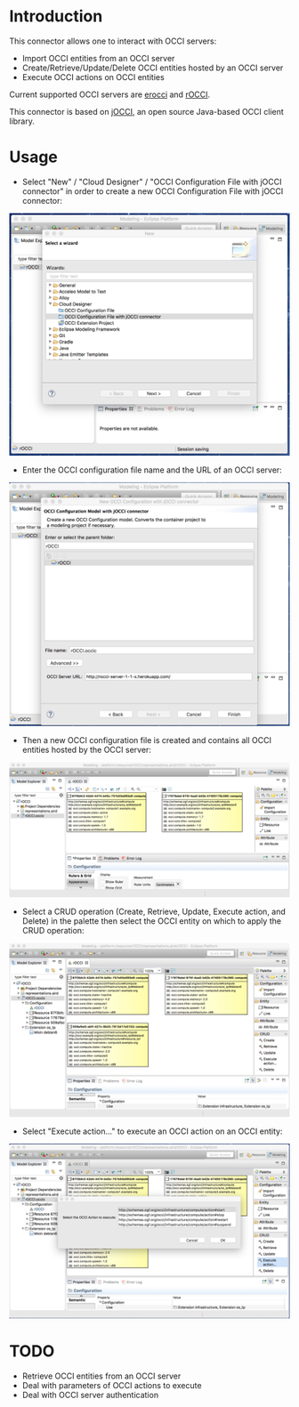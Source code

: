 # Introduction

This connector allows one to interact with OCCI servers:
* Import OCCI entities from an OCCI server
* Create/Retrieve/Update/Delete OCCI entities hosted by an OCCI server
* Execute OCCI actions on OCCI entities

Current supported OCCI servers are [erocci](http://erocci.ow2.org) and [rOCCI](https://github.com/EGI-FCTF/rOCCI).

This connector is based on [jOCCI](https://github.com/EGI-FCTF/jOCCI-api), an open source Java-based OCCI client library.

# Usage

* Select "New" / "Cloud Designer" / "OCCI Configuration File with jOCCI connector" in order to create a new OCCI Configuration File with jOCCI connector:

![Create a new OCCI Configuration File with jOCCI connector - step 1](screenshots/new-OCCI-Configuration-File-with-jOCCI-connector-1.png "Create a new OCCI Configuration File with jOCCI connector - step 1")

* Enter the OCCI configuration file name and the URL of an OCCI server:

![Create a new OCCI Configuration File with jOCCI connector - step 2](screenshots/new-OCCI-Configuration-File-with-jOCCI-connector-2.png "Create a new OCCI Configuration File with jOCCI connector - step 2")

* Then a new OCCI configuration file is created and contains all OCCI entities hosted by the OCCI server:

![Create a new OCCI Configuration File with jOCCI connector - step 3](screenshots/new-OCCI-Configuration-File-with-jOCCI-connector-3.png "Create a new OCCI Configuration File with jOCCI connector - step 3")

* Select a CRUD operation (Create, Retrieve, Update, Execute action, and Delete) in the palette then select the OCCI entity on which to apply the CRUD operation:

![CRUD Operations](screenshots/CRUD-Operations.png "CRUD Operations")

* Select "Execute action..." to execute an OCCI action on an OCCI entity:

![Execute an OCCI Action](screenshots/Execute-OCCI-Action.png "Execute an OCCI Action")

# TODO

* Retrieve OCCI entities from an OCCI server
* Deal with parameters of OCCI actions to execute
* Deal with OCCI server authentication
